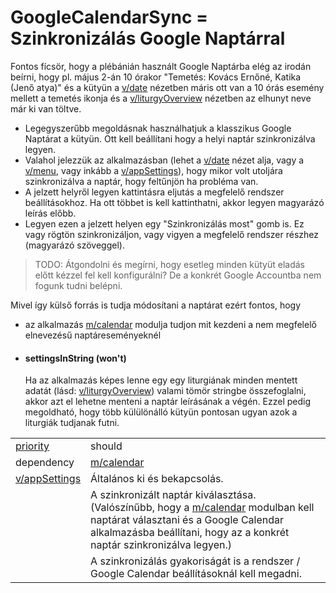 GoogleCalendarSync = Szinkronizálás Google Naptárral
===
Fontos fícsör, hogy a plébánián használt Google Naptárba elég az irodán beírni, hogy pl. május 2-án 10 órakor "Temetés: Kovács Ernőné, Katika (Jenő atya)" és a kütyün a [v/date](../views/date) nézetben máris ott van a 10 órás esemény mellett a temetés ikonja és a [v/liturgyOverview](../views/liturgyOverview.md) nézetben az elhunyt neve már ki van töltve.

- Legegyszerűbb megoldásnak használhatjuk a klasszikus Google Naptárat a kütyün. Ott kell beállítani hogy a helyi naptár szinkronizálva legyen.
- Valahol jelezzük az alkalmazásban (lehet a [v/date](../views/date) nézet alja, vagy a [v/menu](../views/menu), vagy inkább a [v/appSettings](../views/appSettings)), hogy mikor volt utoljára szinkronizálva a naptár, hogy feltűnjön ha probléma van.
- A jelzett helyről legyen kattintásra eljutás a megfelelő rendszer beállításokhoz. Ha ott többet is kell kattinthatni, akkor legyen magyarázó leírás előbb.
- Legyen ezen a jelzett helyen egy "Szinkronizálás most" gomb is. Ez vagy rögtön szinkronizáljon, vagy vigyen a megfelelő rendszer részhez (magyarázó szöveggel).

>TODO: Átgondolni és megírni, hogy esetleg minden kütyüt eladás előtt kézzel fel kell konfigurálni? De a konkrét Google Accountba nem fogunk tudni belépni.


Mivel így külső forrás is tudja módosítani a naptárat ezért fontos, hogy 
- az alkalmazás [m/calendar](calendar.md) modulja tudjon mit kezdeni a nem megfelelő elnevezésű naptáreseményeknél

- #### settingsInString (won't)
    Ha az alkalmazás képes lenne egy egy liturgiának minden mentett adatát (lásd: [v/liturgyOverview](../views/liturgyOverview.md)) valami tömör stringbe összefoglalni, akkor azt el lehetne menteni a naptár leírásának a végén. Ezzel pedig megoldható, hogy több külülönálló kütyün pontosan ugyan azok a liturgiák tudjanak futni.

|||
| --- | --- |
| [priority](../definitions.md#priorities) | should |
| dependency | [m/calendar](calendar.md) |
| [v/appSettings](../views/appSettings.md) | Általános ki és bekapcsolás. |
|| A szinkronizált naptár kiválasztása. (Valószínűbb, hogy a [m/calendar](calendar.md) modulban kell naptárat választani és a Google Calendar alkalmazásba beállítani, hogy az a konkrét naptár szinkronizálva legyen.)|
|| A szinkronizálás gyakoriságát is a rendszer / Google Calendar beállításoknál kell megadni. |